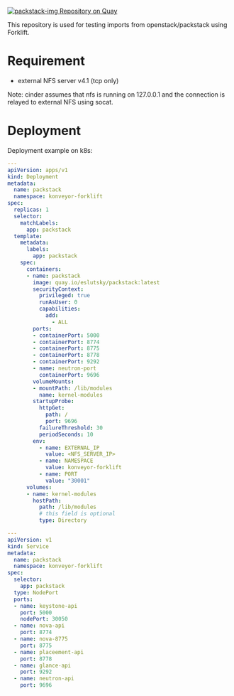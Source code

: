 [![packstack-img Repository on Quay](https://quay.io/repository/kubev2v/packstack/status "packstack Repository on Quay")](https://quay.io/repository/kubev2v/packstack)

This repository is used for testing imports from openstack/packstack using Forklift.
# Requirement
- external NFS server v4.1 (tcp only)

Note: cinder assumes that nfs is running on 127.0.0.1 and the connection is relayed to external NFS using socat.


# Deployment
Deployment example on k8s:

```yaml
---
apiVersion: apps/v1
kind: Deployment
metadata:
  name: packstack
  namespace: konveyor-forklift
spec:
  replicas: 1
  selector:
    matchLabels:
      app: packstack
  template:
    metadata:
      labels:
        app: packstack
    spec:
      containers:
      - name: packstack
        image: quay.io/eslutsky/packstack:latest
        securityContext:        
          privileged: true
          runAsUser: 0
          capabilities:
            add:
              - ALL
        ports:
        - containerPort: 5000
        - containerPort: 8774        
        - containerPort: 8775
        - containerPort: 8778
        - containerPort: 9292
        - name: neutron-port
          containerPort: 9696
        volumeMounts:
        - mountPath: /lib/modules
          name: kernel-modules
        startupProbe:
          httpGet:
            path: /
            port: 9696
          failureThreshold: 30
          periodSeconds: 10
        env:
          - name: EXTERNAL_IP
            value: <NFS_SERVER_IP>
          - name: NAMESPACE
            value: konveyor-forklift
          - name: PORT
            value: "30001"
      volumes:
      - name: kernel-modules
        hostPath:
          path: /lib/modules
          # this field is optional
          type: Directory

---
apiVersion: v1
kind: Service
metadata:
  name: packstack
  namespace: konveyor-forklift
spec:
  selector:
    app: packstack
  type: NodePort
  ports:
  - name: keystone-api
    port: 5000
    nodePort: 30050
  - name: nova-api
    port: 8774
  - name: nova-8775
    port: 8775
  - name: placeement-api
    port: 8778
  - name: glance-api
    port: 9292    
  - name: neutron-api
    port: 9696    

```
